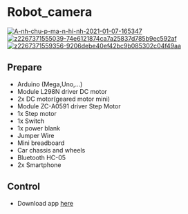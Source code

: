# Robot_camera
<a href='https://postimg.cc/CZmn8wmC' target='_blank'><img src='https://i.postimg.cc/CZmn8wmC/A-nh-chu-p-ma-n-hi-nh-2021-01-07-165347.png' border='0' alt='A-nh-chu-p-ma-n-hi-nh-2021-01-07-165347'/></a>
<a href='https://postimg.cc/Lg6Bjq3T' target='_blank'><img src='https://i.postimg.cc/Lg6Bjq3T/z2267371555039-74e6121874ca7a25837d785b9ec592af.jpg' border='0' alt='z2267371555039-74e6121874ca7a25837d785b9ec592af'/></a>
<a href='https://postimg.cc/Jt1QfgCk' target='_blank'><img src='https://i.postimg.cc/Jt1QfgCk/z2267371559356-9206debe40ef42bc9b085302c04f49aa.jpg' border='0' alt='z2267371559356-9206debe40ef42bc9b085302c04f49aa'/></a>
## Prepare
- Arduino (Mega,Uno,...)
- Module L298N driver DC motor
- 2x DC motor(geared motor mini)
- Module ZC-A0591 driver Step Motor
- 1x Step motor
- 1x Switch
- 1x power blank
- Jumper Wire
- Mini breadboard
- Car chassis and wheels
- Bluetooth HC-05
- 2x Smartphone
## Control 
- Download app [here](https://play.google.com/store/apps/details?id=com.neco.desarrollo.videocontrol_free)
